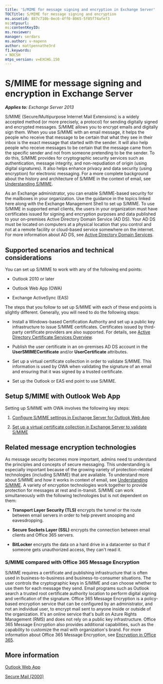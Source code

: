 ```yaml
---
title: 'S/MIME for message signing and encryption in Exchange Server'
TOCTitle: S/MIME for message signing and encryption
ms.assetid: 887c710b-0ec6-4ff0-8065-5f05f74afef3
ms:mtpsurl:
ms:contentKeyID:
ms.reviewer: 
manager: serdars
ms.author: v-mapenn
author: mattpennathe3rd
f1.keywords:
- NOCSH
mtps_version: v=EXCHG.150
---
```


# S/MIME for message signing and encryption in Exchange Server

_**Applies to:** Exchange Server 2013_

S/MIME (Secure/Multipurpose Internet Mail Extensions) is a widely accepted method (or more precisely, a protocol) for sending digitally signed and encrypted messages. S/MIME allows you to encrypt emails and digitally sign them. When you use S/MIME with an email message, it helps the people who receive that message to be certain that what they see in their inbox is the exact message that started with the sender. It will also help people who receive messages to be certain that the message came from the specific sender and not from someone pretending to be the sender. To do this, S/MIME provides for cryptographic security services such as authentication, message integrity, and non-repudiation of origin (using digital signatures). It also helps enhance privacy and data security (using encryption) for electronic messaging. For a more complete background about the history and architecture of S/MIME in the context of email, see [Understanding S/MIME](https://go.microsoft.com/fwlink/?LinkID=393948).

As an Exchange administrator, you can enable S/MIME-based security for the mailboxes in your organization. Use the guidance in the topics linked here along with the Exchange Management Shell to set up S/MIME. To use S/MIME in supported email clients, the users in your organization must have certificates issued for signing and encryption purposes and data published to your on-premises Active Directory Domain Service (AD DS). Your AD DS must be located on computers at a physical location that you control and not at a remote facility or cloud-based service somewhere on the internet. For more information about AD DS, see [Active Directory Domain Services](https://go.microsoft.com/fwlink/?LinkID=394064).

## Supported scenarios and technical considerations

You can set up S/MIME to work with any of the following end points:

- Outlook 2010 or later

- Outlook Web App (OWA)

- Exchange ActiveSync (EAS)

The steps that you follow to set up S/MIME with each of these end points is slightly different. Generally, you will need to do the following steps:

- Install a Windows-based Certification Authority and set up a public key infrastructure to issue S/MIME certificates. Certificates issued by third-party certificate providers are also supported. For details, see [Active Directory Certificate Services Overview](https://technet.microsoft.com/library/hh831740.aspx).

- Publish the user certificate in an on-premises AD DS account in the **UserSMIMECertificate** and/or **UserCertificate** attributes.

- Set up a virtual certificate collection in order to validate S/MIME. This information is used by OWA when validating the signature of an email and ensuring that it was signed by a trusted certificate.

- Set up the Outlook or EAS end point to use S/MIME.

## Setup S/MIME with Outlook Web App

Setting up S/MIME with OWA involves the following key steps:

1. [Configure S/MIME settings in Exchange Server for Outlook Web App](configure-s-mime-settings-for-outlook-web-app.md)

2. [Set up a virtual certificate collection in Exchange Server to validate S/MIME](set-up-virtual-certificate-collection-to-validate-s-mime.md)

## Related message encryption technologies

As message security becomes more important, admins need to understand the principles and concepts of secure messaging. This understanding is especially important because of the growing variety of protection-related technologies (including S/MIME) that are available. To understand more about S/MIME and how it works in context of email, see [Understanding S/MIME](https://go.microsoft.com/fwlink/p/?LinkID=393948). A variety of encryption technologies work together to provide protection for messages at rest and in-transit. S/MIME can work simultaneously with the following technologies but is not dependent on them:

- **Transport Layer Security (TLS)** encrypts the tunnel or the route between email servers in order to help prevent snooping and eavesdropping.

- **Secure Sockets Layer (SSL)** encrypts the connection between email clients and Office 365 servers.

- **BitLocker** encrypts the data on a hard drive in a datacenter so that if someone gets unauthorized access, they can't read it.

### S/MIME compared with Office 365 Message Encryption

S/MIME requires a certificate and publishing infrastructure that is often used in business-to-business and business-to-consumer situations. The user controls the cryptographic keys in S/MIME and can choose whether to use them for each message they send. Email programs such as Outlook search a trusted root certificate authority location to perform digital signing and verification of the signature. Office 365 Message Encryption is a policy-based encryption service that can be configured by an administrator, and not an individual user, to encrypt mail sent to anyone inside or outside of the organization. It's an online service that's built on Azure Rights Management (RMS) and does not rely on a public key infrastructure. Office 365 Message Encryption also provides additional capabilities, such as the capability to customize the mail with organization's brand. For more information about Office 365 Message Encryption, see [Encryption in Office 365](https://docs.microsoft.com/microsoft-365/compliance/encryption).

## More information

[Outlook Web App](outlook-web-app-exchange-2013-help.md)

[Secure Mail (2000)](https://docs.microsoft.com/previous-versions/windows/it-pro/windows-2000-server/cc962043(v=technet.10))
